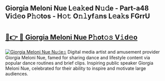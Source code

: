 ## Giorgia Meloni Nue L𝚎a𝚔ed N𝚞𝚍e - Part-a48 Vi𝚍𝚎o P𝚑𝚘tos - H𝚘𝚝 O𝚗𝚕yf𝚊ns L𝚎a𝚔s FGrrU

# <h2><a href="http://kfd4x8p.oniu.top/?m=Giorgia+Meloni+Nue">🔗👉 🔴 Giorgia Meloni Nue P𝚑ot𝚘𝚜 V𝚒d𝚎o</a></h2>

[![Giorgia Meloni Nue Nu𝚍e𝚜](https://i.imgur.com/0qMVB7G.gif)](http://kfd4x8p.oniu.top/?m=Giorgia+Meloni+Nue)
Digital media artist and amusement provider Giorgia Meloni Nue, famed for sharing dance and lifestyle content via popular dance routines and brief clips. Inspiring public speaker Giorgia Meloni Nue, celebrated for their ability to inspire and motivate large audiences.  
